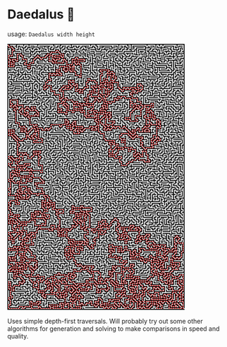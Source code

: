 # Daedalus 🌽

usage: `Daedalus width height`

![alt text](examples/sol1540074477.png)

Uses simple depth-first traversals. Will probably try out some other algorithms for generation and solving to make comparisons in speed and quality.

